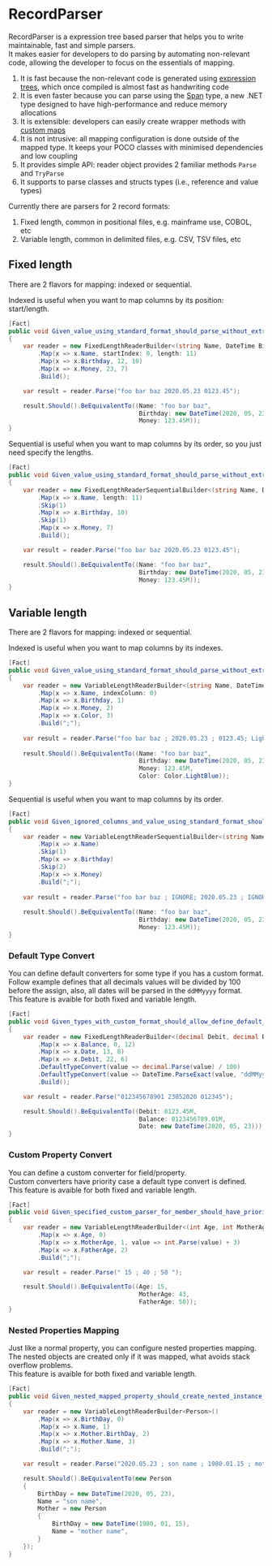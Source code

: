 # RecordParser

RecordParser is a expression tree based parser that helps you to write maintainable, fast and simple parsers.  
It makes easier for developers to do parsing by automating non-relevant code, allowing the developer to focus on the essentials of mapping.

1. It is fast because the non-relevant code is generated using [expression trees](https://docs.microsoft.com/dotnet/csharp/expression-trees), which once compiled is almost fast as handwriting code  
2. It is even faster because you can parse using the [Span](https://docs.microsoft.com/en-us/archive/msdn-magazine/2018/january/csharp-all-about-span-exploring-a-new-net-mainstay) type, a new .NET type designed to have high-performance and reduce memory allocations
3. It is extensible: developers can easily create wrapper methods with [custom maps](https://github.com/leandromoh/RecordParser/blob/master/RecordParser.Test/FixedLengthReaderBuilderTest.cs#L82)
4. It is not intrusive: all mapping configuration is done outside of the mapped type. It keeps your POCO classes with minimised dependencies and low coupling  
5. It provides simple API: reader object provides 2 familiar methods `Parse` and `TryParse`
6. It supports to parse classes and structs types (i.e., reference and value types)

Currently there are parsers for 2 record formats: 
1. Fixed length, common in positional files, e.g. mainframe use, COBOL, etc
2. Variable length, common in delimited files, e.g. CSV, TSV files, etc

## Fixed length
There are 2 flavors for mapping: indexed or sequential.  

Indexed is useful when you want to map columns by its position: start/length. 

```csharp
[Fact]
public void Given_value_using_standard_format_should_parse_without_extra_configuration()
{
    var reader = new FixedLengthReaderBuilder<(string Name, DateTime Birthday, decimal Money)>()
        .Map(x => x.Name, startIndex: 0, length: 11)
        .Map(x => x.Birthday, 12, 10)
        .Map(x => x.Money, 23, 7)
        .Build();

    var result = reader.Parse("foo bar baz 2020.05.23 0123.45");

    result.Should().BeEquivalentTo((Name: "foo bar baz",
                                    Birthday: new DateTime(2020, 05, 23),
                                    Money: 123.45M));
}
```
Sequential is useful when you want to map columns by its order, so you just need specify the lengths.

```csharp
[Fact]
public void Given_value_using_standard_format_should_parse_without_extra_configuration()
{
    var reader = new FixedLengthReaderSequentialBuilder<(string Name, DateTime Birthday, decimal Money)>()
        .Map(x => x.Name, length: 11)
        .Skip(1)
        .Map(x => x.Birthday, 10)
        .Skip(1)
        .Map(x => x.Money, 7)
        .Build();

    var result = reader.Parse("foo bar baz 2020.05.23 0123.45");

    result.Should().BeEquivalentTo((Name: "foo bar baz",
                                    Birthday: new DateTime(2020, 05, 23),
                                    Money: 123.45M));
}
```

## Variable length
There are 2 flavors for mapping: indexed or sequential.  

Indexed is useful when you want to map columns by its indexes. 

```csharp
[Fact]
public void Given_value_using_standard_format_should_parse_without_extra_configuration()
{
    var reader = new VariableLengthReaderBuilder<(string Name, DateTime Birthday, decimal Money, Color Color)>()
        .Map(x => x.Name, indexColumn: 0)
        .Map(x => x.Birthday, 1)
        .Map(x => x.Money, 2)
        .Map(x => x.Color, 3)
        .Build(";");
  
    var result = reader.Parse("foo bar baz ; 2020.05.23 ; 0123.45; LightBlue");
  
    result.Should().BeEquivalentTo((Name: "foo bar baz",
                                    Birthday: new DateTime(2020, 05, 23),
                                    Money: 123.45M,
                                    Color: Color.LightBlue));
}
```

Sequential is useful when you want to map columns by its order. 

```csharp
[Fact]
public void Given_ignored_columns_and_value_using_standard_format_should_parse_without_extra_configuration()
{
    var reader = new VariableLengthReaderSequentialBuilder<(string Name, DateTime Birthday, decimal Money)>()
        .Map(x => x.Name)
        .Skip(1)
        .Map(x => x.Birthday)
        .Skip(2)
        .Map(x => x.Money)
        .Build(";");
  
    var result = reader.Parse("foo bar baz ; IGNORE; 2020.05.23 ; IGNORE ; IGNORE ; 0123.45");
  
    result.Should().BeEquivalentTo((Name: "foo bar baz",
                                    Birthday: new DateTime(2020, 05, 23),
                                    Money: 123.45M));
}
```
### Default Type Convert

You can define default converters for some type if you has a custom format.  
Follow example defines that all decimals values will be divided by 100 before the assign, also, all dates will be parsed in the `ddMMyyyy` format.  
This feature is avaible for both fixed and variable length.

```csharp
[Fact]
public void Given_types_with_custom_format_should_allow_define_default_parser_for_type()
{
    var reader = new FixedLengthReaderBuilder<(decimal Debit, decimal Balance, DateTime Date)>()
        .Map(x => x.Balance, 0, 12)
        .Map(x => x.Date, 13, 8)
        .Map(x => x.Debit, 22, 6)
        .DefaultTypeConvert(value => decimal.Parse(value) / 100)
        .DefaultTypeConvert(value => DateTime.ParseExact(value, "ddMMyyyy", null))
        .Build();

    var result = reader.Parse("012345678901 23052020 012345");

    result.Should().BeEquivalentTo((Debit: 0123.45M,
                                    Balance: 0123456789.01M,
                                    Date: new DateTime(2020, 05, 23)));
}
```
### Custom Property Convert

You can define a custom converter for field/property.  
Custom converters have priority case a default type convert is defined.  
This feature is avaible for both fixed and variable length.  

```csharp
[Fact]
public void Given_specified_custom_parser_for_member_should_have_priority_over_custom_parser_for_type()
{
    var reader = new VariableLengthReaderBuilder<(int Age, int MotherAge, int FatherAge)>()
        .Map(x => x.Age, 0)
        .Map(x => x.MotherAge, 1, value => int.Parse(value) + 3)
        .Map(x => x.FatherAge, 2)
        .Build(";");

    var result = reader.Parse(" 15 ; 40 ; 50 ");

    result.Should().BeEquivalentTo((Age: 15,
                                    MotherAge: 43,
                                    FatherAge: 50));
}
```
### Nested Properties Mapping

Just like a normal property, you can configure nested properties mapping.  
The nested objects are created only if it was mapped, what avoids stack overflow problems.  
This feature is avaible for both fixed and variable length.  

```csharp
[Fact]
public void Given_nested_mapped_property_should_create_nested_instance_to_parse()
{
    var reader = new VariableLengthReaderBuilder<Person>()
        .Map(x => x.BirthDay, 0)
        .Map(x => x.Name, 1)
        .Map(x => x.Mother.BirthDay, 2)
        .Map(x => x.Mother.Name, 3)
        .Build(";");

    var result = reader.Parse("2020.05.23 ; son name ; 1980.01.15 ; mother name");

    result.Should().BeEquivalentTo(new Person
    {
        BirthDay = new DateTime(2020, 05, 23),
        Name = "son name",
        Mother = new Person
        {
            BirthDay = new DateTime(1980, 01, 15),
            Name = "mother name",
        }
    });
}
```

